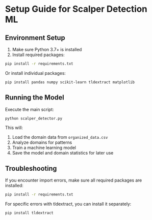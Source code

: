 # Setup Guide for Scalper Detection ML

## Environment Setup

1. Make sure Python 3.7+ is installed
2. Install required packages:

```bash
pip install -r requirements.txt
```

Or install individual packages:

```bash
pip install pandas numpy scikit-learn tldextract matplotlib
```

## Running the Model

Execute the main script:

```bash
python scalper_detector.py
```

This will:
1. Load the domain data from `organized_data.csv`
2. Analyze domains for patterns
3. Train a machine learning model
4. Save the model and domain statistics for later use

## Troubleshooting

If you encounter import errors, make sure all required packages are installed:

```bash
pip install -r requirements.txt
```

For specific errors with tldextract, you can install it separately:

```bash
pip install tldextract
```

